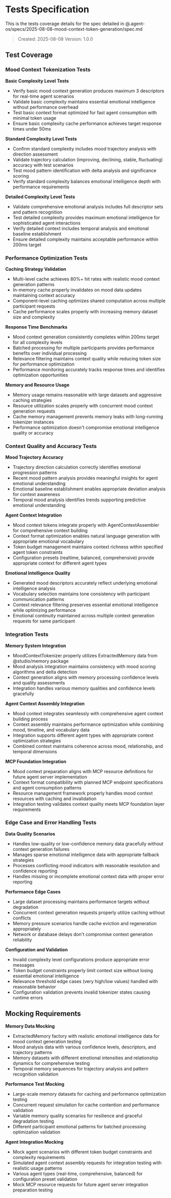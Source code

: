 # Tests Specification

This is the tests coverage details for the spec detailed in @.agent-os/specs/2025-08-08-mood-context-token-generation/spec.md

> Created: 2025-08-08
> Version: 1.0.0

## Test Coverage

### Mood Context Tokenization Tests

**Basic Complexity Level Tests**

- Verify basic mood context generation produces maximum 3 descriptors for real-time agent scenarios
- Validate basic complexity maintains essential emotional intelligence without performance overhead
- Test basic context format optimized for fast agent consumption with minimal token usage
- Ensure basic complexity cache performance achieves target response times under 50ms

**Standard Complexity Level Tests**

- Confirm standard complexity includes mood trajectory analysis with direction assessment
- Validate trajectory calculation (improving, declining, stable, fluctuating) accuracy with test scenarios
- Test mood pattern identification with delta analysis and significance scoring
- Verify standard complexity balances emotional intelligence depth with performance requirements

**Detailed Complexity Level Tests**

- Validate comprehensive emotional analysis includes full descriptor sets and pattern recognition
- Test detailed complexity provides maximum emotional intelligence for sophisticated agent interactions
- Verify detailed context includes temporal analysis and emotional baseline establishment
- Ensure detailed complexity maintains acceptable performance within 200ms target

### Performance Optimization Tests

**Caching Strategy Validation**

- Multi-level cache achieves 80%+ hit rates with realistic mood context generation patterns
- In-memory cache properly invalidates on mood data updates maintaining context accuracy
- Component-level caching optimizes shared computation across multiple participant requests
- Cache performance scales properly with increasing memory dataset size and complexity

**Response Time Benchmarks**

- Mood context generation consistently completes within 200ms target for all complexity levels
- Batched processing for multiple participants provides performance benefits over individual processing
- Relevance filtering maintains context quality while reducing token size for performance optimization
- Performance monitoring accurately tracks response times and identifies optimization opportunities

**Memory and Resource Usage**

- Memory usage remains reasonable with large datasets and aggressive caching strategies
- Resource utilization scales properly with concurrent mood context generation requests
- Cache memory management prevents memory leaks with long-running tokenizer instances
- Performance optimization doesn't compromise emotional intelligence quality or accuracy

### Context Quality and Accuracy Tests

**Mood Trajectory Accuracy**

- Trajectory direction calculation correctly identifies emotional progression patterns
- Recent mood pattern analysis provides meaningful insights for agent emotional understanding
- Emotional baseline establishment enables appropriate deviation analysis for context awareness
- Temporal mood analysis identifies trends supporting predictive emotional understanding

**Agent Context Integration**

- Mood context tokens integrate properly with AgentContextAssembler for comprehensive context building
- Context format optimization enables natural language generation with appropriate emotional vocabulary
- Token budget management maintains context richness within specified agent token constraints
- Configuration presets (realtime, balanced, comprehensive) provide appropriate context for different agent types

**Emotional Intelligence Quality**

- Generated mood descriptors accurately reflect underlying emotional intelligence analysis
- Vocabulary selection maintains tone consistency with participant communication patterns
- Context relevance filtering preserves essential emotional intelligence while optimizing performance
- Emotional continuity maintained across multiple context generation requests for same participant

### Integration Tests

**Memory System Integration**

- MoodContextTokenizer properly utilizes ExtractedMemory data from @studio/memory package
- Mood analysis integration maintains consistency with mood scoring algorithms and delta detection
- Context generation aligns with memory processing confidence levels and quality assessments
- Integration handles various memory qualities and confidence levels gracefully

**Agent Context Assembly Integration**

- Mood context integrates seamlessly with comprehensive agent context building process
- Context assembly maintains performance optimization while combining mood, timeline, and vocabulary data
- Integration supports different agent types with appropriate context optimization strategies
- Combined context maintains coherence across mood, relationship, and temporal dimensions

**MCP Foundation Integration**

- Mood context preparation aligns with MCP resource definitions for future agent server implementation
- Context format compatibility with planned MCP endpoint specifications and agent consumption patterns
- Resource management framework properly handles mood context resources with caching and invalidation
- Integration testing validates context quality meets MCP foundation layer requirements

### Edge Case and Error Handling Tests

**Data Quality Scenarios**

- Handles low-quality or low-confidence memory data gracefully without context generation failures
- Manages sparse emotional intelligence data with appropriate fallback strategies
- Processes conflicting mood indicators with reasonable resolution and confidence reporting
- Handles missing or incomplete emotional context data with proper error reporting

**Performance Edge Cases**

- Large dataset processing maintains performance targets without degradation
- Concurrent context generation requests properly utilize caching without conflicts
- Memory pressure scenarios handle cache eviction and regeneration appropriately
- Network or database delays don't compromise context generation reliability

**Configuration and Validation**

- Invalid complexity level configurations produce appropriate error messages
- Token budget constraints properly limit context size without losing essential emotional intelligence
- Relevance threshold edge cases (very high/low values) handled with reasonable behavior
- Configuration validation prevents invalid tokenizer states causing runtime errors

## Mocking Requirements

**Memory Data Mocking**

- ExtractedMemory factory with realistic emotional intelligence data for mood context generation testing
- Mood analysis data with various confidence levels, descriptors, and trajectory patterns
- Memory datasets with different emotional intensities and relationship dynamics for comprehensive testing
- Temporal memory sequences for trajectory analysis and pattern recognition validation

**Performance Test Mocking**

- Large-scale memory datasets for caching and performance optimization testing
- Concurrent request simulation for cache contention and performance validation
- Variable memory quality scenarios for resilience and graceful degradation testing
- Different participant emotional patterns for batched processing optimization validation

**Agent Integration Mocking**

- Mock agent scenarios with different token budget constraints and complexity requirements
- Simulated agent context assembly requests for integration testing with realistic usage patterns
- Various agent types (real-time, comprehensive, balanced) for configuration preset validation
- Mock MCP resource requests for future agent server integration preparation testing
